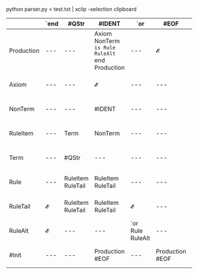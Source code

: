python parser.py < test.txt | xclip -selection clipboard

|   |`end|#QStr|#IDENT|`or|#EOF|`is|`axiom|
|---|---|---|---|---|---|---|---|
|Production|---|---|Axiom NonTerm `is Rule RuleAlt `end Production|---|𝓔|---|Axiom NonTerm `is Rule RuleAlt `end Production|
|Axiom|---|---|𝓔|---|---|---|`axiom|
|NonTerm|---|---|#IDENT|---|---|---|---|
|RuleItem|---|Term|NonTerm|---|---|---|---|
|Term|---|#QStr|---|---|---|---|---|
|Rule|---|RuleItem RuleTail|RuleItem RuleTail|---|---|---|---|
|RuleTail|𝓔|RuleItem RuleTail|RuleItem RuleTail|𝓔|---|---|---|
|RuleAlt|𝓔|---|---|`or Rule RuleAlt|---|---|---|
|#Init|---|---|Production #EOF|---|Production #EOF|---|Production #EOF|
